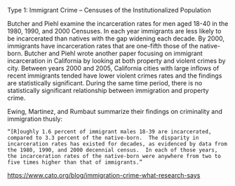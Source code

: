  Type 1: Immigrant Crime – Censuses of the Institutionalized Population 

Butcher and Piehl examine the incarceration rates for men aged 18-40 in the 1980, 1990, and 2000 Censuses.  In each year immigrants are less likely to be incarcerated than natives with the gap widening each decade.  By 2000, immigrants have incarceration rates that are one-fifth those of the native-born.  Butcher and Piehl wrote another paper focusing on immigrant incarceration in California by looking at both property and violent crimes by city.  Between years 2000 and 2005, California cities with large inflows of recent immigrants tended have lower violent crimes rates and the findings are statistically significant.  During the same time period, there is no statistically significant relationship between immigration and property crime.   

Ewing, Martinez, and Rumbaut summarize their findings on criminality and immigration thusly:

    “[R]oughly 1.6 percent of immigrant males 18-39 are incarcerated, compared to 3.3 percent of the native-born.  The disparity in incarceration rates has existed for decades, as evidenced by data from the 1980, 1990, and 2000 decennial census.  In each of those years, the incarceration rates of the native-born were anywhere from two to five times higher than that of immigrants.”

https://www.cato.org/blog/immigration-crime-what-research-says

